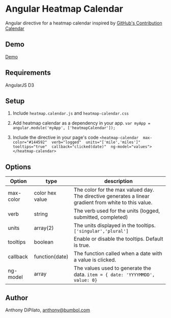 # Angular Heatmap Calendar
Angular directive for a heatmap calendar inspired by [GitHub's Contribution Calendar](https://help.github.com/articles/viewing-contributions-on-your-profile/#contributions-calendar)

## Demo
[Demo](https://jsfiddle.net/Anthony780/L71r6fy3/)  

## Requirements
AngularJS
D3

## Setup
1. Include `heatmap.calendar.js` and `heatmap-calendar.css`

2. Add heatmap calendar as a dependency in your app.
`var myApp = angular.module('myApp', ['heatmapCalendar']);` 

3. Include the directive in your page's code
`<heatmap-calendar 
        max-color="#144592" 
        verb="logged" 
        units="['mile','miles']" 
        tooltips="true" 
        callback="clicked(date)" 
        ng-model="values">
</heatmap-calendar>`

## Options


| Option        | type           | description  |
| ------------- | ------------- | ----- |
| max-color | color hex value | The color for the max valued day. The directive generates a linear gradient from white to this value. |
| verb | string | The verb used for the units (logged, submitted, completed) |
| units | array(2) | The units displayed in the tooltips. `['singular','plural']`|
| tooltips | boolean | Enable or disable the tooltips. Default is true. |
| callback | function(date) | The function called when a date with a value is clicked. | 
| ng-model | array | The values used to generate the data. `item = { date: 'YYYYMMDD', value: 0}` |



## Author
Anthony DiPilato, anthony@bumbol.com
